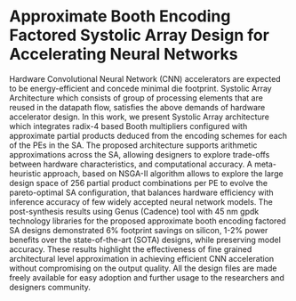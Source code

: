 # Approximate Booth Encoding Factored Systolic Array Design for Accelerating Neural Networks

Hardware Convolutional Neural Network (CNN) accelerators are expected to be energy-efficient and concede minimal die footprint. Systolic Array Architecture which consists of group of processing elements that are reused in the datapath flow, satisfies the above demands of hardware accelerator design. In this work, we present Systolic Array architecture which integrates radix-4 based Booth multipliers configured with approximate partial products deduced from the encoding schemes for each of the PEs in the SA. The proposed architecture supports arithmetic approximations across the SA, allowing designers to explore trade-offs between hardware characteristics, and computational accuracy. A meta-heuristic approach, based on NSGA-II algorithm allows to explore the large design space of 256 partial product combinations per PE to evolve the pareto-optimal SA configuration, that balances hardware efficiency with inference accuracy of few widely accepted neural network models. The post-synthesis results using Genus (Cadence) tool with 45 nm gpdk technology libraries for the proposed approximate booth encoding factored SA designs demonstrated 6% footprint savings on silicon, 1-2% power benefits over the state-of-the-art (SOTA) designs, while preserving model accuracy. These results highlight the effectiveness of fine grained architectural level approximation in achieving efficient CNN acceleration without compromising on the output quality. All the design files are made freely available for easy adoption and further usage to the researchers and designers community.
